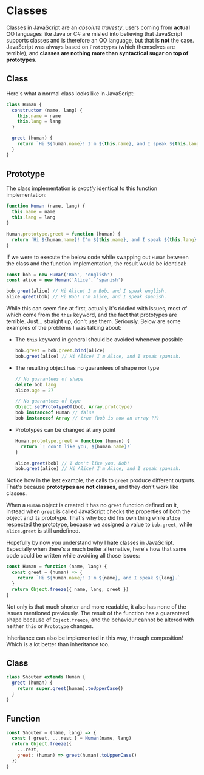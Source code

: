 # Classes

Classes in JavaScript are an _absolute travesty_, users coming from **actual** OO languages like Java or C#
are misled into believing that JavaScript supports classes and is therefore an OO language, but that is **not** the case.
JavaScript was always based on `Prototype`s (which themselves are terrible), and **classes are nothing more than
syntactical sugar on top of prototypes**.

<!-- tabs:start -->

## **Class**

Here's what a normal class looks like in JavaScript:

```js
class Human {
  constructor (name, lang) {
    this.name = name
    this.lang = lang
  }

  greet (human) {
    return `Hi ${human.name}! I'm ${this.name}, and I speak ${this.lang}.`
  }
}
```

## **Prototype**

The class implementation is _exactly_ identical to this function implementation:

```js
function Human (name, lang) {
  this.name = name
  this.lang = lang
}

Human.prototype.greet = function (human) {
  return `Hi ${human.name}! I'm ${this.name}, and I speak ${this.lang}.`
}
```

<!-- tabs:end -->

If we were to execute the below code while swapping out `Human` between the class and the function implementation, the result would be identical:

```js
const bob = new Human('Bob', 'english')
const alice = new Human('Alice', 'spanish')

bob.greet(alice) // Hi Alice! I'm Bob, and I speak english.
alice.greet(bob) // Hi Bob! I'm Alice, and I speak spanish.
```

While this can seem fine at first, actually it's riddled with issues, most of which come from the `this` keyword,
and the fact that prototypes are terrible. Just... straight up, don't use them. Seriously.
Below are some examples of the problems I was talking about:

- The `this` keyword in general should be avoided whenever possible
  ```js
  bob.greet = bob.greet.bind(alice)
  bob.greet(alice) // Hi Alice! I'm Alice, and I speak spanish.
  ```

- The resulting object has no guarantees of shape nor type
  ```js
  // No guarantees of shape
  delete bob.lang
  alice.age = 27
  
  // No guarantees of type
  Object.setPrototypeOf(bob, Array.prototype)
  bob instanceof Human // false
  bob instanceof Array // true (bob is now an array ??)
  ```

- Prototypes can be changed at any point
  ```js
  Human.prototype.greet = function (human) {
    return `I don't like you, ${human.name}!`
  }
  
  alice.greet(bob) // I don't like you, Bob!
  bob.greet(alice) // Hi Alice! I'm Alice, and I speak spanish.
  ```

Notice how in the last example, the calls to `greet` produce different outputs.
That's because **prototypes are not classes**, and they don't work like classes.

When a `Human` object is created it has no `greet` function defined on it,
instead when `greet` is called JavaScript checks the properties of both the object and its prototype.
That's why `bob` did his own thing while `alice` respected the prototype,
because we assigned a value to `bob.greet`, while `alice.greet` is still undefined.

Hopefully by now you understand why I hate classes in JavaScript. Especially when there's a much better alternative,
here's how that same code could be written while avoiding all those issues:

```js
const Human = function (name, lang) {
  const greet = (human) => {
    return `Hi ${human.name}! I'm ${name}, and I speak ${lang}.`
  }
  return Object.freeze({ name, lang, greet })
}
```

Not only is that much shorter and more readable, it also has none of the issues mentioned previously.
The result of the function has a guaranteed shape because of `Object.freeze`,
and the behaviour cannot be altered with neither `this` or `Prototype` changes.

Inheritance can also be implemented in this way, through composition! Which is a lot better than inheritance too.

<!-- tabs:start -->

## **Class**

```js
class Shouter extends Human {
  greet (human) {
    return super.greet(human).toUpperCase()
  }
}
```

## **Function**

```js
const Shouter = (name, lang) => {
  const { greet, ...rest } = Human(name, lang)
  return Object.freeze({
    ...rest,
    greet: (human) => greet(human).toUpperCase()
  })
}
```
<!-- tabs:end -->
